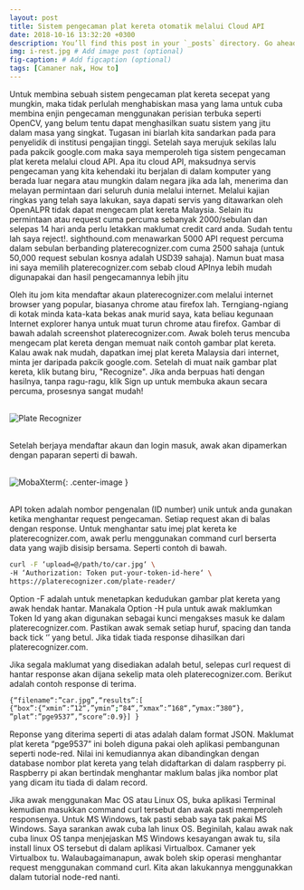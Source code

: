 ```yaml
---
layout: post
title: Sistem pengecaman plat kereta otomatik melalui Cloud API
date: 2018-10-16 13:32:20 +0300
description: You’ll find this post in your `_posts` directory. Go ahead and edit it and re-build the site to see your changes. # Add post description (optional)
img: i-rest.jpg # Add image post (optional)
fig-caption: # Add figcaption (optional)
tags: [Camaner nak, How to]
---
```

Untuk membina sebuah sistem pengecaman plat kereta secepat yang mungkin, maka tidak perlulah menghabiskan masa yang lama untuk cuba membina enjin pengecaman menggunakan perisian terbuka seperti OpenCV, yang belum tentu dapat menghasilkan suatu sistem yang jitu dalam masa yang singkat. Tugasan ini biarlah kita sandarkan pada para penyelidik di institusi pengajian tinggi. Setelah saya merujuk sekilas lalu pada pakcik google.com maka saya memperoleh tiga sistem pengecaman plat kereta melalui cloud API. Apa itu cloud API, maksudnya servis pengecaman yang kita kehendaki itu berjalan di dalam komputer yang berada luar negara atau mungkin dalam negara jika ada lah, menerima dan melayan permintaan dari seluruh dunia melalui internet. Melalui kajian ringkas yang telah saya lakukan, saya dapati servis yang ditawarkan oleh OpenALPR tidak dapat mengecam plat kereta Malaysia. Selain itu permintaan atau request cuma percuma sebanyak 2000/sebulan dan selepas 14 hari anda perlu letakkan maklumat credit card anda. Sudah tentu lah saya reject!. sighthound.com menawarkan 5000 API request percuma dalam sebulan berbanding platerecognizer.com cuma 2500 sahaja (untuk 50,000 request sebulan kosnya adalah USD39 sahaja). Namun buat masa ini saya memilih platerecognizer.com sebab cloud APInya lebih mudah digunapakai dan hasil pengecamannya lebih jitu

Oleh itu jom kita mendaftar akaun platerecognizer.com melalui internet browser yang popular, biasanya chrome atau firefox lah. Terngiang-ngiang di kotak minda kata-kata bekas anak murid saya, kata beliau kegunaan Internet explorer hanya untuk muat turun chrome atau firefox. Gambar di bawah adalah screenshot platerecognizer.com. Awak boleh terus mencuba mengecam plat kereta dengan memuat naik contoh gambar plat kereta. Kalau awak nak mudah, dapatkan imej plat kereta Malaysia dari internet, minta jer daripada pakcik google.com. Setelah di muat naik gambar plat kereta, klik butang biru, "Recognize". Jika anda berpuas hati dengan hasilnya, tanpa ragu-ragu, klik Sign up untuk membuka akaun secara percuma, prosesnya sangat mudah!
<br/>
<br/>

![Plate Recognizer]({{site.baseurl}}/assets/img/platerecognizerregister.jpg)
<br/>
<br/>

Setelah berjaya mendaftar akaun dan login masuk, awak akan dipamerkan dengan paparan seperti di bawah. 
<br/>
<br/>

![MobaXterm]({{site.baseurl}}/assets/img/platerecognizer-request-response.jpg){: .center-image }
<br/>
<br/>

API token adalah nombor pengenalan (ID number) unik untuk anda gunakan ketika menghantar request pengecaman. Setiap request akan di balas dengan response. Untuk menghantar satu imej plat kereta ke platerecognizer.com, awak perlu menggunakan command curl berserta data yang wajib disisip bersama. Seperti contoh di bawah.

```bash
curl -F ‘upload=@/path/to/car.jpg‘ \
-H ‘Authorization: Token put-your-token-id-here‘ \
https://platerecognizer.com/plate-reader/
```

Option -F adalah untuk menetapkan kedudukan gambar plat kereta yang awak hendak hantar. Manakala Option -H pula untuk awak maklumkan Token Id yang akan digunakan sebagai kunci mengakses masuk ke dalam platerecognizer.com. Pastikan awak semak setiap huruf, spacing dan tanda back tick ‘’ yang betul. Jika tidak tiada response dihasilkan dari platerecognizer.com.

Jika segala maklumat yang disediakan adalah betul,  selepas curl request di hantar response akan dijana sekelip mata oleh platerecognizer.com. Berikut adalah contoh response di terima.

```bash
{“filename“:”car.jpg”,“results”:[
{“box”:{“xmin”:”12“,”ymin”;”84“,”xmax”:”168“,”ymax:”380“},
”plat”:”pge9537”,”score”:0.9}] }
```
Reponse yang diterima seperti di atas adalah dalam format JSON. Maklumat plat kereta “pge9537” ini boleh diguna pakai oleh aplikasi pembangunan seperti node-red. Nilai ini kemudiannya akan dibandingkan dengan database nombor plat kereta yang telah didaftarkan di dalam raspberry pi. Raspberry pi akan bertindak menghantar maklum balas jika nombor plat yang dicam itu tiada di dalam record.

Jika awak menggunakan Mac OS atau Linux OS, buka aplikasi Terminal kemudian masukkan command curl tersebut dan awak pasti memperoleh responsenya. Untuk MS Windows, tak pasti sebab saya tak pakai MS Windows. Saya sarankan awak cuba lah linux OS. Beginilah, kalau awak nak cuba linux OS tanpa menjejaskan MS Windows kesayangan awak tu, sila install linux OS tersebut di dalam aplikasi Virtualbox. Camaner yek Virtualbox tu. Walaubagaimanapun, awak boleh skip operasi menghantar request menggunakan command curl. Kita akan lakukannya menggunakkan dalam tutorial node-red nanti.





